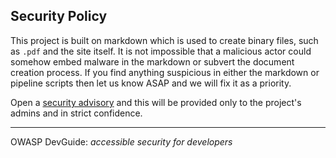 ## Security Policy

This project is built on markdown which is used to create binary files,
such as `.pdf` and the site itself.
It is not impossible that a malicious actor could somehow embed malware
in the markdown or subvert the document creation process.
If you find anything suspicious in either the markdown or pipeline scripts
then let us know ASAP and we will fix it as a priority.

Open a [security advisory][advisory] and this will be provided
only to the project's admins and in strict confidence.

----

OWASP DevGuide: _accessible security for developers_

[advisory]: https://github.com/OWASP/www-project-developer-guide/security/advisories/new
